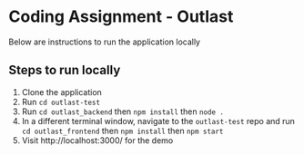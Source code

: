 # Coding Assignment - Outlast

Below are instructions to run the application locally

## Steps to run locally

1. Clone the application
2. Run ```cd outlast-test```
3. Run ```cd outlast_backend``` then ```npm install``` then ```node .```
4. In a different terminal window, navigate to the ```outlast-test``` repo and run ```cd outlast_frontend``` then ```npm install``` then ```npm start```
5. Visit http://localhost:3000/ for the demo
